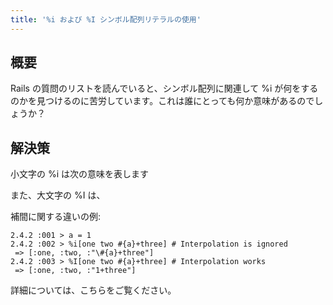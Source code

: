 ```yaml
---
title: '%i および %I シンボル配列リテラルの使用'
---
```


## 概要
Rails の質問のリストを読んでいると、シンボル配列に関連して %i が何をするのかを見つけるのに苦労しています。これは誰にとっても何か意味があるのでしょうか？

## 解決策
小文字の %i は次の意味を表します

また、大文字の %I は、

補間に関する違いの例:

```
2.4.2 :001 > a = 1
2.4.2 :002 > %i[one two #{a}+three] # Interpolation is ignored
 => [:one, :two, :"\#{a}+three"]
2.4.2 :003 > %I[one two #{a}+three] # Interpolation works
 => [:one, :two, :"1+three"]

```
詳細については、こちらをご覧ください。

